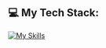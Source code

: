 ## 💻 My Tech Stack:
[![My Skills](https://skillicons.dev/icons?i=flutter,firebase,mongodb,postman,vscode&perline=10)](https://skillicons.dev)
